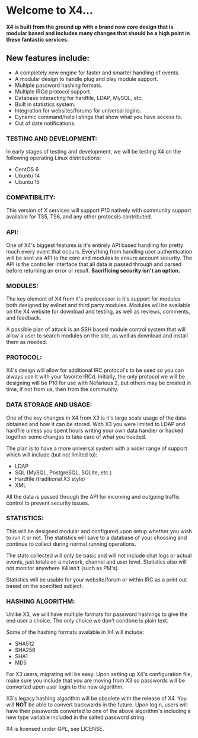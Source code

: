 #  Welcome to X4...
**X4 is built from the ground up with a brand new core design that is modular based and includes many changes that should be a high point in these fantastic services.**


## New features include:
   - A completely new engine for faster and smarter handling of events.
   - A modular design to handle plug and play module support.
   - Multiple password hashing formats.
   - Multiple IRCd protocol support.
   - Database interacting for hardfile, LDAP, MySQL, etc.
   - Built in statistics system.
   - Integration for websites/forums for universal logins.
   - Dynamic command/help listings that show what you have access to.
   - Out of date notifications.


### TESTING AND DEVELOPMENT:
In early stages of testing and development, we will be testing X4 on the following operating Linux distributions:

  - CentOS 6
  - Ubuntu 14
  - Ubuntu 15


### COMPATIBILITY:
This version of X services will support P10 natively with community support available for TS5, TS6, and any other protocols contributed.


### API:
One of X4's biggest features is it's entirely API based handling for pretty much every event that occurs. Everything from handling user authentication will be sent via API to the core and modules to ensure account security. The API is the controller interface that all data is passed through and parsed before returning an error or result. **Sacrificing security isn't an option.**


### MODULES:
The key element of X4 from it's predecessor is it's support for modules both designed by evilnet and third party modules. Modules will be available on the X4 website for download and testing, as well as reviews, comments, and feedback.

A possible plan of attack is an SSH based module control system that will allow a user to search modules on the site, as well as download and install them as needed.


### PROTOCOL:
X4's design will allow for additional IRC protocol's to be used so you can always use it with your favorite IRCd. Initially, the only protocol we will be designing will be P10 for use with Nefarious 2, but others may be created in time, if not from us, then from the community.


### DATA STORAGE AND USAGE:
One of the key changes in X4 from X3 is it's large scale usage of the data obtained and how it can be stored. With X3 you were limited to LDAP and hardfile unless you spent hours writing your own data handler or hacked together some changes to take care of what you needed.

The plan is to have a more universal system with a wider range of support which will include (but not limited to):
 
   - LDAP
   - SQL (MySQL, PostgreSQL, SQLite, etc.)
   - Hardfile (traditional X3 style)
   - XML

   
All the data is passed through the API for incoming and outgoing traffic control to prevent security issues.


### STATISTICS:
This will be designed modular and configured upon setup whether you wish to run it or not. The statistics will save to a database of your choosing and continue to collect during normal running operations.

The stats collected will only be basic and will not include chat logs or actual events, just totals on a network, channel and user level. Statistics also will not monitor anywhere X4 isn't (such as PM's).

Statistics will be usable for your website/forum or within IRC as a print out based on the specified subject.


### HASHING ALGORITHM:
Unlike X3, we will have multiple formats for password hashings to give the end user a choice. The only choice we don't condone is plain text.

Some of the hashing formats available in X4 will include:
 
   - SHA512          
   - SHA256
   - SHA1
   - MD5


For X3 users, migrating will be easy. Upon setting up X4's configuration file, make sure you include that you are moving from X3 so passwords will be converted upon user login to the new algorithm.

X3's legacy hashing algorithm will be obsolete with the release of X4. You will **NOT** be able to convert backwards in the future. Upon login, users will have their passwords converted to one of the above algorithm's including a new type variable included in the salted password string.

X4 is licensed under GPL, see LICENSE.
